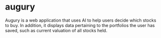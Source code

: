 # augury
Augury is a web application that uses AI to help users decide which stocks to buy. In addition, it displays data pertaining to the portfolios the user has saved, such as current valuation of all stocks held.
